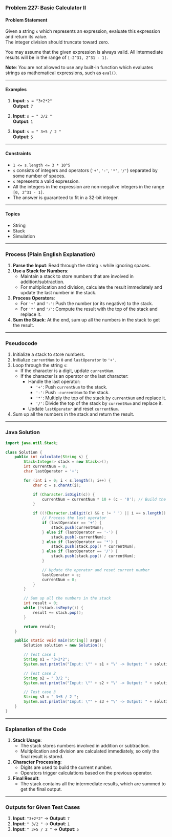 ### Problem 227: Basic Calculator II

#### Problem Statement
Given a string `s` which represents an expression, evaluate this expression and return its value.  
The integer division should truncate toward zero.

You may assume that the given expression is always valid. All intermediate results will be in the range of `[-2^31, 2^31 - 1]`.

**Note**: You are not allowed to use any built-in function which evaluates strings as mathematical expressions, such as `eval()`.

---

#### Examples

1. **Input**: `s = "3+2*2"`  
   **Output**: `7`

2. **Input**: `s = " 3/2 "`  
   **Output**: `1`

3. **Input**: `s = " 3+5 / 2 "`  
   **Output**: `5`

---

#### Constraints
- `1 <= s.length <= 3 * 10^5`
- `s` consists of integers and operators (`'+'`, `'-'`, `'*'`, `'/'`) separated by some number of spaces.
- `s` represents a valid expression.
- All the integers in the expression are non-negative integers in the range `[0, 2^31 - 1]`.
- The answer is guaranteed to fit in a 32-bit integer.

---

#### Topics
- String
- Stack
- Simulation

---

### Process (Plain English Explanation)

1. **Parse the Input**: Read through the string `s` while ignoring spaces.
2. **Use a Stack for Numbers**:
   - Maintain a stack to store numbers that are involved in addition/subtraction.
   - For multiplication and division, calculate the result immediately and update the last number in the stack.
3. **Process Operators**:
   - For `'+'` and `'-'`: Push the number (or its negative) to the stack.
   - For `'*'` and `'/'`: Compute the result with the top of the stack and replace it.
4. **Sum the Stack**: At the end, sum up all the numbers in the stack to get the result.

---

### Pseudocode

1. Initialize a stack to store numbers.
2. Initialize `currentNum` to `0` and `lastOperator` to `'+'`.
3. Loop through the string `s`:
   - If the character is a digit, update `currentNum`.
   - If the character is an operator or the last character:
     - Handle the last operator:
       - `'+'`: Push `currentNum` to the stack.
       - `'-'`: Push `-currentNum` to the stack.
       - `'*'`: Multiply the top of the stack by `currentNum` and replace it.
       - `'/'`: Divide the top of the stack by `currentNum` and replace it.
     - Update `lastOperator` and reset `currentNum`.
4. Sum up all the numbers in the stack and return the result.

---

### Java Solution

```java
import java.util.Stack;

class Solution {
    public int calculate(String s) {
        Stack<Integer> stack = new Stack<>();
        int currentNum = 0;
        char lastOperator = '+';

        for (int i = 0; i < s.length(); i++) {
            char c = s.charAt(i);

            if (Character.isDigit(c)) {
                currentNum = currentNum * 10 + (c - '0'); // Build the current number
            }

            if ((!Character.isDigit(c) && c != ' ') || i == s.length() - 1) {
                // Process the last operator
                if (lastOperator == '+') {
                    stack.push(currentNum);
                } else if (lastOperator == '-') {
                    stack.push(-currentNum);
                } else if (lastOperator == '*') {
                    stack.push(stack.pop() * currentNum);
                } else if (lastOperator == '/') {
                    stack.push(stack.pop() / currentNum);
                }

                // Update the operator and reset current number
                lastOperator = c;
                currentNum = 0;
            }
        }

        // Sum up all the numbers in the stack
        int result = 0;
        while (!stack.isEmpty()) {
            result += stack.pop();
        }

        return result;
    }

    public static void main(String[] args) {
        Solution solution = new Solution();

        // Test case 1
        String s1 = "3+2*2";
        System.out.println("Input: \"" + s1 + "\" -> Output: " + solution.calculate(s1)); // Expected: 7

        // Test case 2
        String s2 = " 3/2 ";
        System.out.println("Input: \"" + s2 + "\" -> Output: " + solution.calculate(s2)); // Expected: 1

        // Test case 3
        String s3 = " 3+5 / 2 ";
        System.out.println("Input: \"" + s3 + "\" -> Output: " + solution.calculate(s3)); // Expected: 5
    }
}
```

---

### Explanation of the Code

1. **Stack Usage**:
   - The stack stores numbers involved in addition or subtraction.
   - Multiplication and division are calculated immediately, so only the final result is stored.
2. **Character Processing**:
   - Digits are used to build the current number.
   - Operators trigger calculations based on the previous operator.
3. **Final Result**:
   - The stack contains all the intermediate results, which are summed to get the final output.

---

### Outputs for Given Test Cases

1. **Input**: `"3+2*2"` -> **Output**: `7`
2. **Input**: `" 3/2 "` -> **Output**: `1`
3. **Input**: `" 3+5 / 2 "` -> **Output**: `5`